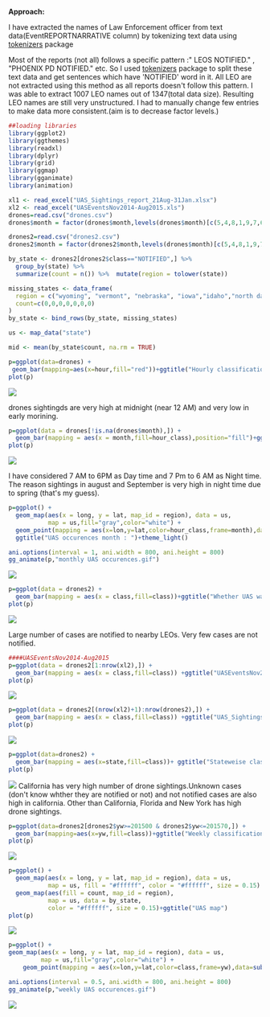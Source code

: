 

<b>Approach:</b>

I have extracted the names of Law Enforcement officer from text data(EventREPORTNARRATIVE column) by tokenizing text data
using [tokenizers](https://github.com/lmullen/tokenizers) package

Most of the reports (not all) follows a specific pattern :" LEOS NOTIFIED." , "PHOENIX PD NOTIFIED." etc.
So I used [tokenizers](https://github.com/lmullen/tokenizers) package to split these text data and get sentences which have 'NOTIFIED' word in it. All LEO are not extracted using this method as all reports doesn't follow this pattern. I was able to extract 1007 LEO names out of 1347(total data size). 
Resulting LEO names are still very unstructured. I had to manually change few entries to make data more consistent.(aim is to decrease factor levels.)

```r
##loading libraries
library(ggplot2)
library(ggthemes)
library(readxl)
library(dplyr)
library(grid)
library(ggmap)
library(gganimate)
library(animation)

xl1 <- read_excel("UAS_Sightings_report_21Aug-31Jan.xlsx")
xl2 <- read_excel("UASEventsNov2014-Aug2015.xls")
drones=read.csv("drones.csv")
drones$month = factor(drones$month,levels(drones$month)[c(5,4,8,1,9,7,6,2,12,11,10,3)])

drones2=read.csv("drones2.csv")
drones2$month = factor(drones2$month,levels(drones$month)[c(5,4,8,1,9,7,6,2,12,11,10,3)])

by_state <- drones2[drones2$class=="NOTIFIED",] %>%
  group_by(state) %>%
  summarize(count = n()) %>%  mutate(region = tolower(state))

missing_states <- data_frame(
  region = c("wyoming", "vermont", "nebraska", "iowa","idaho","north dakota","south dakota"),
  count=c(0,0,0,0,0,0,0)
)
by_state <- bind_rows(by_state, missing_states)

us <- map_data("state")

mid <- mean(by_state$count, na.rm = TRUE) 
```

```r
p=ggplot(data=drones) + 
 geom_bar(mapping=aes(x=hour,fill="red"))+ggtitle("Hourly classification of UAS")+ylab("# UAS sightings")+ scale_fill_discrete("",labels="",breaks="")
plot(p)
```
![](https://github.com/mukul13/2016-13/blob/master/mukul/images/hourly%20classification%20of%20uas.jpeg)

 drones sightingds are very high at midnight (near 12 AM) and very low in early morining.

```r
p=ggplot(data = drones[!is.na(drones$month),]) + 
  geom_bar(mapping = aes(x = month,fill=hour_class),position="fill")+ggtitle("Classify Monthly UAS sightings on the basis of day and night time")+xlab("# UAS sightings")+theme(axis.text.x = element_text(angle = 90, hjust = 1))
plot(p)
```
![](https://github.com/mukul13/2016-13/blob/master/mukul/images/Classify%20Monthly%20UAS%20sightings%20on%20the%20basis%20of%20day%20and%20night%20time.jpeg)

I have considered 7 AM to 6PM as Day time and 7 Pm to 6 AM as Night time. The reason sightings in august and September is very high in night time due to spring (that's my guess). 

```r
p=ggplot() + 
  geom_map(aes(x = long, y = lat, map_id = region), data = us,
           map = us,fill="gray",color="white") + 
  geom_point(mapping = aes(x=lon,y=lat,color=hour_class,frame=month),data=subset(drones2,lon>= min(us$long) & lon<=max(us$long) &   lat>= min(us$lat) & lat<=max(us$lat)  ),size=5,alpha=0.7)+
  ggtitle("UAS occurences month : ")+theme_light()

ani.options(interval = 1, ani.width = 800, ani.height = 800)
gg_animate(p,"monthly UAS occurences.gif")
```

![](https://github.com/mukul13/2016-13/blob/master/mukul/images/monthly%20UAS%20occurences.gif)

```r
p=ggplot(data = drones2) + 
  geom_bar(mapping = aes(x = class,fill=class))+ggtitle("Whether UAS was notified to LEO or not")
plot(p)
```
![](https://github.com/mukul13/2016-13/blob/master/mukul/images/whether%20uas%20was%20notified%20or%20not.jpeg)

Large number of cases are notified to nearby LEOs. Very few cases are not notified. 

```r
####UASEventsNov2014-Aug2015
p=ggplot(data = drones2[1:nrow(xl2),]) + 
  geom_bar(mapping = aes(x = class,fill=class)) +ggtitle("UASEventsNov2014-Aug2015")
plot(p)
```

![](https://github.com/mukul13/2016-13/blob/master/mukul/images/nov-aug.jpeg)

```r
p=ggplot(data = drones2[(nrow(xl2)+1):nrow(drones2),]) + 
  geom_bar(mapping = aes(x = class,fill=class)) +ggtitle("UAS_Sightings_report_21Aug-31Jan")
plot(p)
```
![](https://github.com/mukul13/2016-13/blob/master/mukul/images/aug-jan.jpeg)

```r
p=ggplot(data=drones2) +
  geom_bar(mapping = aes(x=state,fill=class))+ ggtitle("Stateweise classification")+theme(axis.text.x = element_text(angle = 90, hjust = 1))
plot(p)
```
![](https://github.com/mukul13/2016-13/blob/master/mukul/images/statewise%20classification.jpeg)
California has very high number of drone sightings.Unknown cases (don't know whther they are notified or not) and not notified cases are also high in california. Other than California, Florida and New York has high drone sightings. 

```r
p=ggplot(data=drones2[drones2$yw>=201500 & drones2$yw<=201570,]) + 
  geom_bar(mapping=aes(x=yw,fill=class))+ggtitle("Weekly classification in year 2015")
plot(p)
```

![](https://github.com/mukul13/2016-13/blob/master/mukul/images/Weekly%20classification%20in%20year%202015.jpeg)

```r
p=ggplot() +
  geom_map(aes(x = long, y = lat, map_id = region), data = us,
           map = us, fill = "#ffffff", color = "#ffffff", size = 0.15) +
  geom_map(aes(fill = count, map_id = region),
           map = us, data = by_state,
           color = "#ffffff", size = 0.15)+ggtitle("UAS map")
plot(p)
```

![](https://github.com/mukul13/2016-13/blob/master/mukul/images/UAS%20map.jpeg)

```r
p=ggplot() + 
geom_map(aes(x = long, y = lat, map_id = region), data = us,
         map = us,fill="gray",color="white") + 
    geom_point(mapping = aes(x=lon,y=lat,color=class,frame=yw),data=subset(drones2,lon>= min(us$long) & lon<=max(us$long) &   lat>= min(us$lat) & lat<=max(us$lat)  ),size=7)+theme_light()+ggtitle("Weekly UAS occurences")

ani.options(interval = 0.5, ani.width = 800, ani.height = 800)
gg_animate(p,"weekly UAS occurences.gif")
```
![](https://github.com/mukul13/2016-13/blob/master/mukul/images/weekly%20UAS%20occurences.gif)
